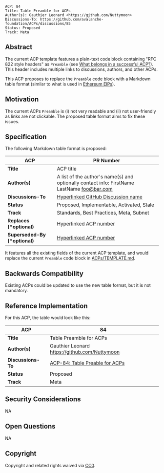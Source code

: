 ```text
ACP: 84
Title: Table Preamble for ACPs
Author(s): Gauthier Leonard <https://github.com/Nuttymoon>
Discussions-To: https://github.com/avalanche-foundation/ACPs/discussions/85
Status: Proposed
Track: Meta
```

## Abstract

The current ACP template features a plain-text code block containing "RFC 822 style headers" as `Preamble` (see [What belongs in a successful ACP?](https://github.com/avalanche-foundation/ACPs?tab=readme-ov-file#what-belongs-in-a-successful-acp)). This header includes multiple links to discussions, authors, and other ACPs.

This ACP proposes to replace the `Preamble` code block with a Markdown table format (similar to what is used in [Ethereum EIPs](https://github.com/ethereum/EIPs/blob/master/EIPS/eip-1.md)).

## Motivation

The current ACPs `Preamble` is (i) not very readable and (ii) not user-friendly as links are not clickable. The proposed table format aims to fix these issues.

## Specification

The following Markdown table format is proposed:

| ACP                            | PR Number                                                                                    |
| ------------------------------ | -------------------------------------------------------------------------------------------- |
| **Title**                      | ACP title                                                                                    |
| **Author(s)**                  | A list of the author's name(s) and optionally contact info: FirstName LastName <foo@bar.com> |
| **Discussions-To**             | [Hyperlinked GitHub Discussion name](./README.md)                                            |
| **Status**                     | Proposed, Implementable, Activated, Stale                                                    |
| **Track**                      | Standards, Best Practices, Meta, Subnet                                                      |
| **Replaces (\*optional)**      | [Hyperlinked ACP number](./README.md)                                                        |
| **Superseded-By (\*optional)** | [Hyperlinked ACP number](./README.md)                                                        |

It features all the existing fields of the current ACP template, and would replace the current `Preamble` code block in [ACPs/TEMPLATE.md](../TEMPLATE.md).

## Backwards Compatibility

Existing ACPs could be updated to use the new table format, but it is not mandatory.

## Reference Implementation

For this ACP, the table would look like this:

| ACP                | 84                                              |
| ------------------ | ----------------------------------------------- |
| **Title**          | Table Preamble for ACPs                         |
| **Author(s)**      | Gauthier Leonard <https://github.com/Nuttymoon> |
| **Discussions-To** | [ACP-84: Table Preable for ACPs](./README.md)   |
| **Status**         | Proposed                                        |
| **Track**          | Meta                                            |

## Security Considerations

NA

## Open Questions

NA

## Copyright

Copyright and related rights waived via [CC0](https://creativecommons.org/publicdomain/zero/1.0/).

